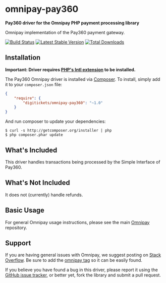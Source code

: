 # omnipay-pay360

**Pay360 driver for the Omnipay PHP payment processing library**

Omnipay implementation of the Pay360 payment gateway.

[![Build Status](https://travis-ci.org/digitickets/omnipay-pay360.png?branch=master)](https://travis-ci.org/digitickets/omnipay-pay360)
[![Latest Stable Version](https://poser.pugx.org/digitickets/omnipay-pay360/version.png)](https://packagist.org/packages/digitickets/omnipay-pay360)
[![Total Downloads](https://poser.pugx.org/digitickets/omnipay-pay360/d/total.png)](https://packagist.org/packages/digitickets/omnipay-pay360)

## Installation

**Important: Driver requires [PHP's Intl extension](http://php.net/manual/en/book.intl.php) to be installed.**

The Pay360 Omnipay driver is installed via [Composer](http://getcomposer.org/). To install, simply add it
to your `composer.json` file:

```json
{
    "require": {
        "digitickets/omnipay-pay360": "~1.0"
    }
}
```

And run composer to update your dependencies:

    $ curl -s http://getcomposer.org/installer | php
    $ php composer.phar update

## What's Included

This driver handles transactions being processed by the Simple Interface of Pay360.

## What's Not Included

It does not (currently) handle refunds.

## Basic Usage

For general Omnipay usage instructions, please see the main [Omnipay](https://github.com/omnipay/omnipay)
repository.

## Support

If you are having general issues with Omnipay, we suggest posting on
[Stack Overflow](http://stackoverflow.com/). Be sure to add the
[omnipay tag](http://stackoverflow.com/questions/tagged/omnipay) so it can be easily found.

If you believe you have found a bug in this driver, please report it using the [GitHub issue tracker](https://github.com/digitickets/omnipay-pay360/issues),
or better yet, fork the library and submit a pull request.

